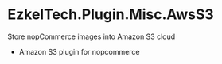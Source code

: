 # EzkelTech.Plugin.Misc.AwsS3
Store nopCommerce images into Amazon S3 cloud

* Amazon S3 plugin for nopcommerce
